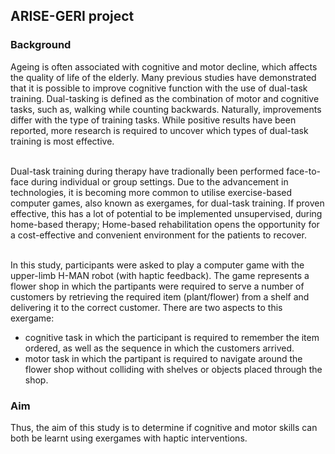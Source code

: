 ## ARISE-GERI project

### Background
Ageing is often associated with cognitive and motor decline, which affects the quality of life of the elderly. Many previous studies have demonstrated that it is possible to improve cognitive function with the use of dual-task training. Dual-tasking is defined as the combination of motor and cognitive tasks, such as, walking while counting backwards. Naturally, improvements differ with the type of training tasks. While positive results have been reported, more research is required to uncover which types of dual-task training is most effective. 

<br> Dual-task training during therapy have tradionally been performed face-to-face during individual or group settings. Due to the advancement in technologies, it is becoming more common to utilise exercise-based computer games, also known as exergames, for dual-task training. If proven effective, this has a lot of potential to be implemented unsupervised, during home-based therapy; Home-based rehabilitation opens the opportunity for a cost-effective and convenient environment for the patients to recover. 

<br> In this study, participants were asked to play a computer game with the upper-limb H-MAN robot (with haptic feedback). The game represents a flower shop in which the partipants were required to serve a number of customers by retrieving the required item (plant/flower) from a shelf and delivering it to the correct customer. There are two aspects to this exergame:
- cognitive task in which the participant is required to remember the item ordered, as well as the sequence in which the customers arrived.
- motor task in which the partipant is required to navigate around the flower shop without colliding with shelves or objects placed through the shop.

### Aim
Thus, the aim of this study is to determine if cognitive and motor skills can both be learnt using exergames with haptic interventions. 


